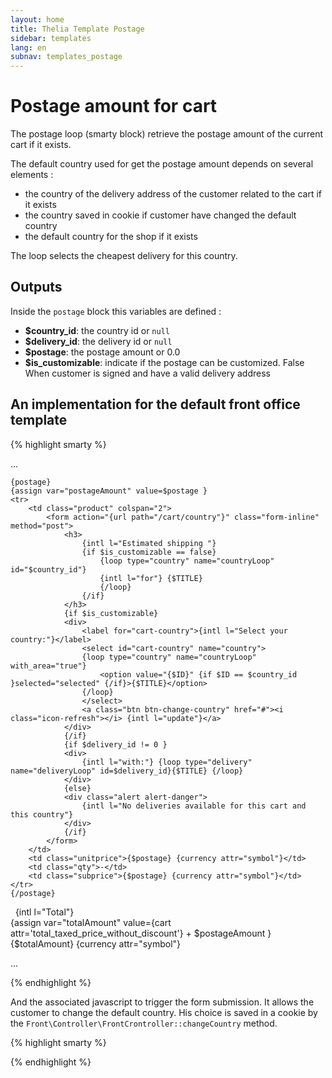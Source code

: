 ```yaml
---
layout: home
title: Thelia Template Postage
sidebar: templates
lang: en
subnav: templates_postage
---
```


# Postage amount for cart #

The postage loop (smarty block) retrieve the postage amount of the current cart if it exists.

The default country used for get the postage amount depends on several elements :

  - the country of the delivery address of the customer related to the cart if it exists
  - the country saved in cookie if customer have changed the default country
  - the default country for the shop if it exists

The loop selects the cheapest delivery for this country.


## Outputs ##

Inside the ```postage``` block this variables are defined :

 - **$country_id**: the country id or ```null```
 - **$delivery_id**: the delivery id or ```null```
 - **$postage**: the postage amount or 0.0
 - **$is_customizable**: indicate if the postage can be customized. False When customer is signed and have a valid delivery address


## An implementation for the default front office template ##

<div class="code large-12">

{% highlight smarty %}

...

    {postage}
    {assign var="postageAmount" value=$postage }
    <tr>
        <td class="product" colspan="2">
            <form action="{url path="/cart/country"}" class="form-inline" method="post">
                <h3>
                    {intl l="Estimated shipping "}
                    {if $is_customizable == false}
                        {loop type="country" name="countryLoop" id="$country_id"}
                        {intl l="for"} {$TITLE}
                        {/loop}
                    {/if}
                </h3>
                {if $is_customizable}
                <div>
                    <label for="cart-country">{intl l="Select your country:"}</label>
                    <select id="cart-country" name="country">
                    {loop type="country" name="countryLoop" with_area="true"}
                        <option value="{$ID}" {if $ID == $country_id }selected="selected" {/if}>{$TITLE}</option>
                    {/loop}
                    </select>
                    <a class="btn btn-change-country" href="#"><i class="icon-refresh"></i> {intl l="update"}</a>
                </div>
                {/if}
                {if $delivery_id != 0 }
                <div>
                    {intl l="with:"} {loop type="delivery" name="deliveryLoop" id=$delivery_id}{$TITLE} {/loop}
                </div>
                {else}
                <div class="alert alert-danger">
                    {intl l="No deliveries available for this cart and this country"}
                </div>
                {/if}
            </form>
        </td>
        <td class="unitprice">{$postage} {currency attr="symbol"}</td>
        <td class="qty">-</td>
        <td class="subprice">{$postage} {currency attr="symbol"}</td>
    </tr>
    {/postage}
</tbody>
<tfoot>
    <tr>
        <td colspan="3" class="empty">&nbsp;</td>
        <th class="total">{intl l="Total"}</th>
        <td class="total">
            <div class="total-price">
                {assign var="totalAmount" value={cart attr='total_taxed_price_without_discount'} + $postageAmount }
                <span class="price">{$totalAmount} {currency attr="symbol"}</span>
            </div>
        </td>
    </tr>
</tfoot>

...

{% endhighlight %}

</div>

And the associated javascript to trigger the form submission. It allows the customer to change the default country. His choice is saved in a cookie by the ```Front\Controller\FrontCrontroller::changeCountry``` method.

<div class="code large-12">

{% highlight smarty %}

<script>
    $(document).ready(function(){
        $(".btn-change-country").click(function(e){
            e.preventDefault();
            var $form = $(this).parents('form');
            $form.submit();
        })
    });
</script>

{% endhighlight %}

</div>
